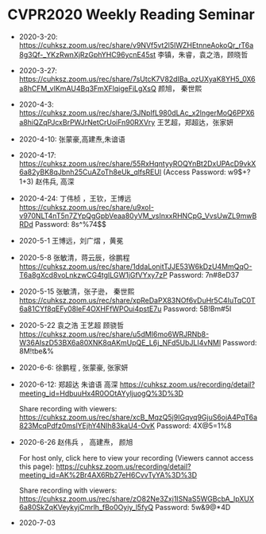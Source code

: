 # CVPR2020 Weekly Reading Seminar


* 2020-3-20: https://cuhksz.zoom.us/rec/share/v9NVf5vt2l5IWZHEtnneAokoQr_rT6a8g3Qf-_YKzRwnXjRzGphYHC96ycnE45st
李镇，朱睿，袁之浩，顾晓哲


* 2020-3-27:  https://cuhksz.zoom.us/rec/share/7sUtcK7V82dIBa_ozUXyaK8YH5_0X6a8hCFM_vIKmAU4Bq3FmXFlqigeFiLgXsQ
颜旭， 秦世熙


* 2020-4-3:  https://cuhksz.zoom.us/rec/share/3JNpIfL980dLAc_x2lngerMoQ6PPX6a8hiQZqPJcxBrPWJrNetCrUoiFn90RXVry
王艺超，郑超达，张家妍 


* 2020-4-10: 张蒙豪,高建焘,朱谙语
* 2020-4-17: https://cuhksz.zoom.us/rec/share/55RxHqntyyROQYnBt2DxUPAcD9vkX6a82yBK8qJbnh25CuAZoTh8eUk_qlfsREUl (Access Password: w9$+?1+3)  赵伟兵, 高深
* 2020-4-24: 丁伟桢 ，王钦，王博远  https://cuhksz.zoom.us/rec/share/u9xoI-v970NLT4nT5n7ZYpQgGpbVeaa80yVM_vsInxxRHNCpG_VvsUwZL9mwBRDd Password: 8s^%74$$
* 2020-5-1 王博远，刘广熠 ，黄冕
* 2020-5-8 张敏清，蒋云辰，徐鹏程 https://cuhksz.zoom.us/rec/share/1ddaLonitTJJE53W6kDzU4MmQqO-T6a8gXcd8voLnkzwCG4tgILGW1jGfVYxy7zP Password: 7n#8eD37
* 2020-5-15 张敏清，张子逊， 秦世熙  https://cuhksz.zoom.us/rec/share/xpReDaPX83NOf6vDuHr5C4IuTqC0T6a81CYf8qEFy08leF4OXHFfWPOui4pstE7u Password: 5B!Bm#5I  
* 2020-5-22 袁之浩  王艺超 顾骁哲   https://cuhksz.zoom.us/rec/share/u5dMI6mo6WRJRNb8-W36AIszD53BX6a80XNK8qAKmUpQE_L6j_NFd5UbJLI4vNMl Password: 8M!tbe&%
* 2020-6-6:  徐鹏程 , 张蒙豪,  张家妍  

* 2020-6-12:  郑超达 朱谙语 高深
  https://cuhksz.zoom.us/recording/detail?meeting_id=HdbuuHx4R0OOtAYyljuogQ%3D%3D

  Share recording with viewers:
  https://cuhksz.zoom.us/rec/share/xcB_MqzQ5j9IGqvq9GjuS6ojA4PqT6a823McqPdfz0mslYEjhY4NIh83kaU4-OvK Password: 4X@5=1%8

* 2020-6-26  赵伟兵 ， 高建焘， 颜旭

  For host only, click here to view your recording (Viewers cannot access this page):
  https://cuhksz.zoom.us/recording/detail?meeting_id=AK%2Br4AX6Rb27eH6CvvTyYA%3D%3D

  Share recording with viewers:
  https://cuhksz.zoom.us/rec/share/zO82Ne3Zxj1ISNaS5WGBcbA_IpXUX6a80SkZqKVeykyjCmrlh_fBo0Oyiy_l5fyQ Password: 5w&9@*4D

* 2020-7-03






























